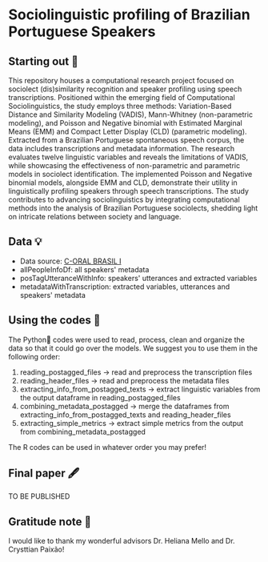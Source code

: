 # Sociolinguistic profiling of Brazilian Portuguese Speakers

## Starting out 📜

This repository houses a computational research project focused on sociolect (dis)similarity recognition and speaker profiling using speech transcriptions. Positioned within the emerging field of Computational Sociolinguistics, the study employs three methods: Variation-Based Distance and Similarity Modeling (VADIS), Mann-Whitney (non-parametric modeling), and Poisson and Negative binomial with Estimated Marginal Means (EMM) and Compact Letter Display (CLD) (parametric modeling). Extracted from a Brazilian Portuguese spontaneous speech corpus, the data includes transcriptions and metadata information. The research evaluates twelve linguistic variables and reveals the limitations of VADIS, while showcasing the effectiveness of non-parametric and parametric models in sociolect identification. The implemented Poisson and Negative binomial models, alongside EMM and CLD, demonstrate their utility in linguistically profiling speakers through speech transcriptions. The study contributes to advancing sociolinguistics by integrating computational methods into the analysis of Brazilian Portuguese sociolects, shedding light on intricate relations between society and language.

## Data 💡
- Data source: [C-ORAL BRASIL I ](https://www.c-oral-brasil.org/corpora_para_download.php)
- allPeopleInfoDf: all speakers' metadata
- posTagUtteranceWithInfo: speakers' utterances and extracted variables
- metadataWithTranscription: extracted variables, utterances and speakers' metadata

## Using the codes 🎉

The Python🐍 codes were used to read, process, clean and organize the data so that it could go over the models. We suggest you to use them in the following order:
1. reading_postagged_files -> read and preprocess the transcription files
2. reading_header_files -> read and preprocess the metadata files
3. extracting_info_from_postagged_texts -> extract linguistic variables from the output dataframe in reading_postagged_files
4. combining_metadata_postagged -> merge the dataframes from extracting_info_from_postagged_texts and reading_header_files
5. extracting_simple_metrics -> extract simple metrics from the output from combining_metadata_postagged

The R codes can be used in whatever order you may prefer!

## Final paper 🖋️
TO BE PUBLISHED

## Gratitude note 🦄

I would like to thank my wonderful advisors Dr. Heliana Mello and Dr. Crysttian Paixão!
